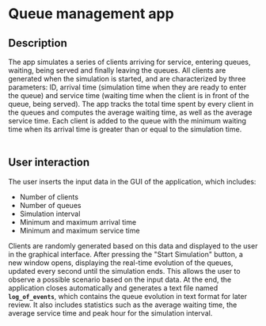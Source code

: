 # Queue management app
## Description
The app simulates a series of clients arriving for service, entering queues, waiting, being served and finally leaving the queues. All clients are generated when the 
simulation is started, and are characterized by three parameters: ID, arrival time (simulation time when they are ready to enter the queue) and service time 
(waiting time when the client is in front of the queue, being served). The app tracks the total time spent by every client in the queues and computes the average 
waiting time, as well as the average service time. Each client is added to the queue with the minimum waiting time when its arrival time is greater than or equal 
to the simulation time.<br><br>

## User interaction
The user inserts the input data in the GUI of the application, which includes:
* Number of clients
* Number of queues
* Simulation interval
* Minimum and maximum arrival time
* Minimum and maximum service time

Clients are randomly generated based on this data and displayed to the user in the graphical interface. After pressing the "Start Simulation" button, a new window opens,
displaying the real-time evolution of the queues, updated every second until the simulation ends. This allows the user to observe a possible scenario based on the input 
data. At the end, the application closes automatically and generates a text file named **`log_of_events`**, which contains the queue evolution in text format for later 
review. It also includes statistics such as the average waiting time, the average service time and peak hour for the simulation interval.
